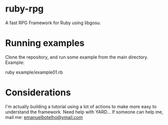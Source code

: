 # ruby-rpg
A fast RPG Framework for Ruby using libgosu.

# Running examples
Clone the repository, and run some example from the main directory. Example: 

ruby example/example01.rb

# Considerations
I'm actually building a tutorial using a lot of actions to make more easy to understand the framework. Need help with YARD... If someone can help me, mail me: emanuelbotelho@ymail.com
